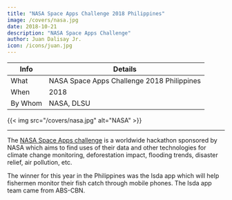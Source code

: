 ```yaml
---
title: "NASA Space Apps Challenge 2018 Philippines"
image: /covers/nasa.jpg
date: 2018-10-21
description: "NASA Space Apps Challenge"
author: Juan Dalisay Jr.
icon: /icons/juan.jpg
---
```




Info | Details 
--- | ---
What | NASA Space Apps Challenge 2018 Philippines
When | 2018
By Whom | NASA, DLSU

{{< img src="/covers/nasa.jpg" alt="NASA" >}}

---


The [NASA Space Apps challenge](http://spaceapps.co) is a worldwide hackathon sponsored by NASA which aims to find uses of their data and other technologies for climate change monitoring, deforestation impact, flooding trends, disaster relief, air pollution, etc. 

The winner for this year in the Philippines was the Isda app which will help fishermen monitor their fish catch through mobile phones. The Isda app team came from ABS-CBN. 

<!-- {{< youtube J6F2_PF2wbo >}} -->
